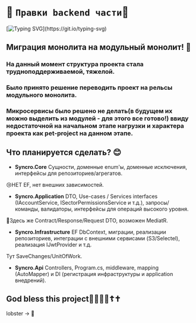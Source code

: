 # 👾 `Правки backend части`👾
[![Typing SVG](https://readme-typing-svg.herokuapp.com?font=Fira+Code&weight=600&duration=2000&pause=1000&color=F76262&width=435&lines=%D0%A3%D0%B4%D0%B0%D1%87%D0%B8+%D0%B4%D1%80%D1%83%D0%B7%D1%8C%D1%8F!)](https://git.io/typing-svg)

## Миграция монолита на модульный монолит! 🙌


### На данный момент структура проекта стала трудноподдерживаемой, тяжелой.

### Было принято решение переводить проект на рельсы модульного монолита.

### Микросервисы было решено не делать(в будущем их можно выделить из модулей - для этого все готово!) ввиду недостаточной на начальном этапе нагрузки и характера проекта как pet-project на данном этапе.


## Что планируется сделать? 😊

* **Syncro.Core**
Сущности, доменные enum'ы, доменные исключения, интерфейсы для репозиториев/агрегатов.

😢НЕТ EF, нет внешних зависимостей.

* **Syncro.Application**
DTO, Use-cases / Services interfaces (IAccountService, ISectorPermissionsService и т.д.), запросы/команды, валидаторы, интерфейсы для операций высокого уровня.

🤨Здесь же Contract/Response/Request DTO, возможен MediatR.

* **Syncro.Infrastructure**
EF DbContext, миграции, реализации репозиториев, интеграции с внешними сервисами (S3/Selectel), реализация IJwtProvider и т.д.

Тут SaveChanges/UnitOfWork.

* **Syncro.Api**
Controllers, Program.cs, middleware, mapping (AutoMapper) и DI (регистрация инфраструктуры и application внедрений).

## God bless this project🙌🙌⛪⛪☦️✝️ 

lobster -> 🦞